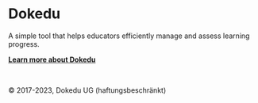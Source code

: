 # Dokedu

A simple tool that helps educators efficiently manage and assess learning progress. 

**[Learn more about Dokedu](https://dokedu.org)**

<br />

© 2017-2023, Dokedu UG (haftungsbeschränkt)
